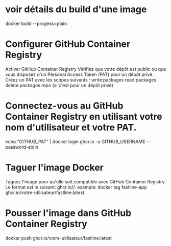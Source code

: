 # voir détails du build d'une image 
docker build --progess=plain 

# Configurer GitHub Container Registry
Activer GitHub Container Registry
Vérifiez que votre dépôt est public ou que vous disposez d'un Personal Access Token (PAT) pour un dépôt privé.
Créez un PAT avec les scopes suivants :
write:packages
read:packages
delete:packages
repo (si c'est pour un dépôt privé)

# Connectez-vous au GitHub Container Registry en utilisant votre nom d'utilisateur et votre PAT.
echo "GITHUB_PAT" | docker login ghcr.io -u GITHUB_USERNAME --password-stdin

# Taguer l'image Docker
Taguez l'image pour qu'elle soit compatible avec GitHub Container Registry. Le format est le suivant:
ghcr.io/<USERNAME>/<REPOSITORY>:<TAG> 
example: docker tag fastline-app ghcr.io/votre-utilisateur/fastline:latest

# Pousser l'image dans GitHub Container Registry
docker push ghcr.io/votre-utilisateur/fastline:latest
